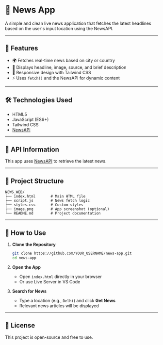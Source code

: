 
# 📰 News App

A simple and clean live news application that fetches the latest headlines based on the user's input location using the NewsAPI.

---


## 🚀 Features

- 🌍 Fetches real-time news based on city or country
- 📰 Displays headline, image, source, and brief description
- 📱 Responsive design with Tailwind CSS
- ⚡ Uses `fetch()` and the NewsAPI for dynamic content

---

## 🛠️ Technologies Used

- HTML5
- JavaScript (ES6+)
- Tailwind CSS
- [NewsAPI](https://newsapi.org/)

---

## 🔑 API Information

This app uses [NewsAPI](https://newsapi.org/) to retrieve the latest news.


---

## 📁 Project Structure

```
NEWS_WEB/
├── index.html       # Main HTML file
├── script.js        # News fetch logic
├── styles.css       # Custom styles
├── image.png        # App screenshot (optional)
└── README.md        # Project documentation
```

---

## 🚀 How to Use

1. **Clone the Repository**
   ```bash
   git clone https://github.com/YOUR_USERNAME/news-app.git
   cd news-app
   ```

2. **Open the App**
   - Open `index.html` directly in your browser
   - Or use Live Server in VS Code

3. **Search for News**
   - Type a location (e.g., `Delhi`) and click **Get News**
   - Relevant news articles will be displayed

---


## 📄 License

This project is open-source and free to use.
